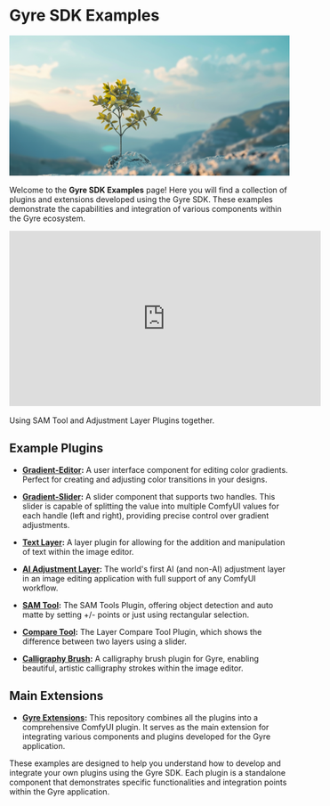 # Gyre SDK Examples
![Examples](examples.png)

Welcome to the **Gyre SDK Examples** page! Here you will find a collection of plugins and extensions developed using the Gyre SDK. These examples demonstrate the capabilities and integration of various components within the Gyre ecosystem.

<iframe width="560" height="315" src="https://www.youtube.com/embed/Z8iHtuxfuFE?si=22NpKUh5Imd6HAWz" title="YouTube video player" frameborder="0" allow="accelerometer; autoplay; clipboard-write; encrypted-media; gyroscope; picture-in-picture; web-share" referrerpolicy="strict-origin-when-cross-origin" allowfullscreen></iframe>

Using SAM Tool and Adjustment Layer Plugins together.



## Example Plugins

- **[Gradient-Editor](https://github.com/flyingdogsoftware/fds-gradient-editor):** A user interface component for editing color gradients. Perfect for creating and adjusting color transitions in your designs.

- **[Gradient-Slider](https://github.com/flyingdogsoftware/fds-gradient-slider):** A slider component that supports two handles. This slider is capable of splitting the value into multiple ComfyUI values for each handle (left and right), providing precise control over gradient adjustments.

- **[Text Layer](https://github.com/flyingdogsoftware/fds-image-editor-text):** A layer plugin for allowing for the addition and manipulation of text within the image editor.  

- **[AI Adjustment Layer](https://github.com/flyingdogsoftware/fds-image-editor-adjustment-layer):** The world's first AI (and non-AI) adjustment layer in an image editing application with full support of any ComfyUI workflow.

- **[SAM Tool](https://github.com/flyingdogsoftware/fds-image-editor-sam):** The SAM Tools Plugin, offering object detection and auto matte by setting +/- points or just using rectangular selection.

- **[Compare Tool](https://github.com/flyingdogsoftware/fds-image-editor-compare):** The Layer Compare Tool Plugin, which shows the difference between two layers using a slider. 

- **[Calligraphy Brush](https://github.com/flyingdogsoftware/brush_Caligraphy):** A calligraphy brush plugin for Gyre, enabling beautiful, artistic calligraphy strokes within the image editor.

## Main Extensions

- **[Gyre Extensions](https://github.com/flyingdogsoftware/gyre-extensions):** This repository combines all the plugins into a comprehensive ComfyUI plugin. It serves as the main extension for integrating various components and plugins developed for the Gyre application.

These examples are designed to help you understand how to develop and integrate your own plugins using the Gyre SDK. Each plugin is a standalone component that demonstrates specific functionalities and integration points within the Gyre application.

